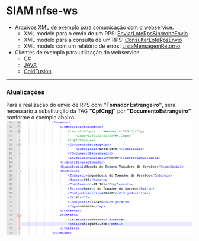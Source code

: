 # SIAM nfse-ws

<section>
<ul>
	<li>
	<a href="https://github.com/imap-nti/siam/tree/master/xml">Arquivos XML de exemplo para comunicação com o webservice.</a>
	<ul>
	<li>XML modelo para o envio de um RPS: <a href="https://github.com/imap-nti/siam/tree/master/xml/EnviarLoteRpsSincronoEnvio.xml">EnviarLoteRpsSincronoEnvio</a></li>
	<li>XML modelo para a consulta de um RPS: <a href="https://github.com/imap-nti/siam/blob/master/xml/ConsultarLoteRpsEnvio.xml">ConsultarLoteRpsEnvio</a></li>
	<li>XML modelo com um relatório de erros: <a href="https://github.com/imap-nti/siam/blob/master/xml/ListaMensagemRetorno.xml">ListaMensagemRetorno</a></li>
	</ul>
	</li>
	<li>
	Clientes de exemplo para utilização do webservice.
		<ul>
			<li>
				<a href="https://github.com/imap-nti/siam/blob/master/csharp/siam_client/Program.cs">C#</a>
			</li>
			<li>
				<a href="https://github.com/imap-nti/siam/blob/master/java/siam_client/src/siam_client/Siam_client.java">JAVA</a>
			</li>
			<li>
				<a href="https://github.com/imap-nti/siam/blob/master/cfusion/siam_client/index.cfm">ColdFusion</a>
			</li>
		</ul>
	</li>
</ul>
<hr />
<h3>Atualizações</h3>
<p>Para a realização do envio de RPS com <strong>"Tomador Estrangeiro"</strong>, será necessário a substituição da TAG <strong>"CpfCnpj"</strong> por <strong>"DocumentoEstrangeiro"</strong> conforme o exemplo abaixo.

<img src="https://github.com/imap-nti/siam/blob/master/tomador-estrangeiro.png"/>
</section>
